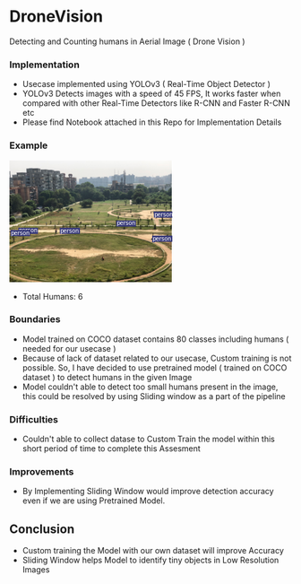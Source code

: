 # DroneVision
Detecting and Counting humans in Aerial Image ( Drone Vision )

### Implementation
* Usecase implemented using YOLOv3 ( Real-Time Object Detector )
* YOLOv3 Detects images with a speed of 45 FPS, It works faster when compared with other Real-Time Detectors like R-CNN and Faster R-CNN etc
* Please find Notebook attached in this Repo for Implementation Details

### Example
[![](https://github.com/Vignesh0196/DroneVision/blob/main/result_.png)](https://github.com/Vignesh0196/DroneVision)
* Total Humans: 6

### Boundaries
 * Model trained on COCO dataset contains 80 classes including humans ( needed for our usecase )
 * Because of lack of dataset related to our usecase, Custom training is not possible. 
   So, I have decided to use pretrained model ( trained on COCO dataset ) to detect humans in the given Image
 * Model couldn't able to detect too small humans present in the image, this could be resolved by using Sliding window as a part of the pipeline
 
### Difficulties
  * Couldn't able to collect datase to Custom Train the model within this short period of time to complete this Assesment
  
### Improvements
  * By Implementing Sliding Window would improve detection accuracy even if we are using Pretrained Model.


## Conclusion
 * Custom training the Model with our own dataset will improve Accuracy
 * Sliding Window helps Model to identify tiny objects in Low Resolution Images
